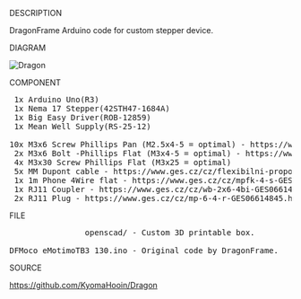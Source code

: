 
DESCRIPTION

DragonFrame Arduino code for custom stepper device.

DIAGRAM

![Dragon](https://github.com/KyomaHooin/Dragon/raw/master/dragon_screen.png "diagram")

COMPONENT
<pre>
 1x Arduino Uno(R3)
 1x Nema 17 Stepper(42STH47-1684A)
 1x Big Easy Driver(ROB-12859)
 1x Mean Well Supply(RS-25-12)

10x M3x6 Screw Phillips Pan (M2.5x4-5 = optimal) - https://www.ges.cz/cz/esst-m2-5x6-GES06814916.html
 2x M3x6 Bolt -Phillips Flat (M3x4-5 = optimal) - https://www.ges.cz/cz/skls-m3x6-GES06814931.html
 4x M3x30 Screw Phillips Flat (M3x25 = optimal)
 5x MM Dupont cable - https://www.ges.cz/cz/flexibilni-propojovaci-kabely-sd-j-10-GES07713790.html
 1x 1m Phone 4Wire flat - https://www.ges.cz/cz/mpfk-4-s-GES06900296.html
 1x RJ11 Coupler - https://www.ges.cz/cz/wb-2x6-4bi-GES06614365.html
 2x RJ11 Plug - https://www.ges.cz/cz/mp-6-4-r-GES06614845.html
</pre>
FILE
<pre>
                openscad/ - Custom 3D printable box.

DFMoco_eMotimoTB3_130.ino - Original code by DragonFrame.
</pre>
SOURCE

https://github.com/KyomaHooin/Dragon
